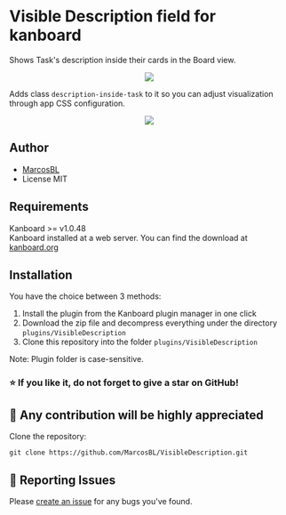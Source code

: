 # Visible Description field for kanboard
Shows Task's description inside their cards in the Board view.

<p align="center">
<img src="https://github.com/user-attachments/assets/5190cfc4-6f30-4dfb-b9b6-aa411f5181b7">
</p>

Adds class `description-inside-task` to it so you can adjust visualization through app CSS configuration.

<p align="center">
<img src="https://github.com/user-attachments/assets/90ec42ef-263f-4e8f-86ab-bb9ba2966c95">
</p>

Author
------------
- [MarcosBL](https://x.com/MarcosBL)
- License MIT

Requirements
------------
Kanboard >= v1.0.48  
Kanboard installed at a web server.
You can find the download at [kanboard.org](https://kanboard.org/)

Installation
------------
You have the choice between 3 methods:

1. Install the plugin from the Kanboard plugin manager in one click
2. Download the zip file and decompress everything under the directory `plugins/VisibleDescription`
3. Clone this repository into the folder `plugins/VisibleDescription`

Note: Plugin folder is case-sensitive.

### :star: If you like it, do not forget to give a star on GitHub!

:construction_worker: Any contribution will be highly appreciated
------------
Clone the repository: 
```console 
git clone https://github.com/MarcosBL/VisibleDescription.git
```
:bug: Reporting Issues
------------
Please [create an issue](https://github.com/MarcosBL/VisibleDescription/issues) for any bugs you've found.
